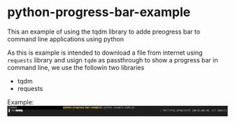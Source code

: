 # python-progress-bar-example

This an example of using the tqdm library to adde preogress bar to command
line applications using python

As this is example is intended to download a file from internet using `requests`
library and usign `tqdm` as passthrough to show a progress bar in command line, 
we use the followin two libraries
* tqdm
* requests

Example:
![example of tqdm](docs/img/example_progress_bar.png)
